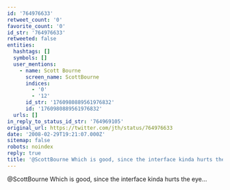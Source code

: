 ```yaml
---
id: '764976633'
retweet_count: '0'
favorite_count: '0'
id_str: '764976633'
retweeted: false
entities:
  hashtags: []
  symbols: []
  user_mentions:
    - name: Scott Bourne
      screen_name: ScottBourne
      indices:
        - '0'
        - '12'
      id_str: '1760980889561976832'
      id: '1760980889561976832'
  urls: []
in_reply_to_status_id_str: '764969105'
original_url: https://twitter.com/jth/status/764976633
date: '2008-02-29T19:21:07.000Z'
sitemap: false
robots: noindex
reply: true
title: '@ScottBourne Which is good, since the interface kinda hurts the eye...'
---
```


@ScottBourne Which is good, since the interface kinda hurts the eye...